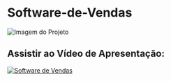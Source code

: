 # Software-de-Vendas

![Imagem do Projeto](https://github.com/eduraisilva/Software-de-Vendas/blob/master/Imagem%20do%20Projeto.jpeg)

## Assistir ao Vídeo  de Apresentação: 
[![Software de Vendas](http://img.youtube.com/vi/60_0EtprD50/0.jpg)](http://www.youtube.com/watch?v=60_0EtprD50 "Vídeo de Apresentação")
